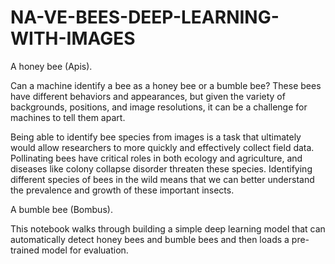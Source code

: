 # NA-VE-BEES-DEEP-LEARNING-WITH-IMAGES

A honey bee (Apis).

Can a machine identify a bee as a honey bee or a bumble bee? These bees have different behaviors and appearances, but given the variety of backgrounds, positions, and image resolutions, it can be a challenge for machines to tell them apart.

Being able to identify bee species from images is a task that ultimately would allow researchers to more quickly and effectively collect field data. Pollinating bees have critical roles in both ecology and agriculture, and diseases like colony collapse disorder threaten these species. Identifying different species of bees in the wild means that we can better understand the prevalence and growth of these important insects.

A bumble bee (Bombus).

This notebook walks through building a simple deep learning model that can automatically detect honey bees and bumble bees and then loads a pre-trained model for evaluation.
